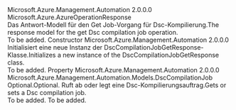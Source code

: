 <Type Name="DscCompilationJobGetResponse" FullName="Microsoft.Azure.Management.Automation.Models.DscCompilationJobGetResponse">
  <TypeSignature Language="C#" Value="public class DscCompilationJobGetResponse : Microsoft.Azure.AzureOperationResponse" />
  <TypeSignature Language="ILAsm" Value=".class public auto ansi beforefieldinit DscCompilationJobGetResponse extends Microsoft.Azure.AzureOperationResponse" />
  <TypeSignature Language="DocId" Value="T:Microsoft.Azure.Management.Automation.Models.DscCompilationJobGetResponse" />
  <TypeSignature Language="VB.NET" Value="Public Class DscCompilationJobGetResponse&#xA;Inherits AzureOperationResponse" />
  <TypeSignature Language="F#" Value="type DscCompilationJobGetResponse = class&#xA;    inherit AzureOperationResponse" />
  <AssemblyInfo>
    <AssemblyName>Microsoft.Azure.Management.Automation</AssemblyName>
    <AssemblyVersion>2.0.0.0</AssemblyVersion>
  </AssemblyInfo>
  <Base>
    <BaseTypeName>Microsoft.Azure.AzureOperationResponse</BaseTypeName>
  </Base>
  <Interfaces />
  <Docs>
    <summary>
            <span data-ttu-id="d64ad-101">Das Antwort-Modell für den Get Job-Vorgang für Dsc-Kompilierung.</span><span class="sxs-lookup"><span data-stu-id="d64ad-101">The response model for the get Dsc compilation job operation.</span></span>
            </summary>
    <remarks>To be added.</remarks>
  </Docs>
  <Members>
    <Member MemberName=".ctor">
      <MemberSignature Language="C#" Value="public DscCompilationJobGetResponse ();" />
      <MemberSignature Language="ILAsm" Value=".method public hidebysig specialname rtspecialname instance void .ctor() cil managed" />
      <MemberSignature Language="DocId" Value="M:Microsoft.Azure.Management.Automation.Models.DscCompilationJobGetResponse.#ctor" />
      <MemberSignature Language="VB.NET" Value="Public Sub New ()" />
      <MemberType>Constructor</MemberType>
      <AssemblyInfo>
        <AssemblyName>Microsoft.Azure.Management.Automation</AssemblyName>
        <AssemblyVersion>2.0.0.0</AssemblyVersion>
      </AssemblyInfo>
      <Parameters />
      <Docs>
        <summary>
            <span data-ttu-id="d64ad-102">Initialisiert eine neue Instanz der DscCompilationJobGetResponse-Klasse.</span><span class="sxs-lookup"><span data-stu-id="d64ad-102">Initializes a new instance of the DscCompilationJobGetResponse class.</span></span>
            </summary>
        <remarks>To be added.</remarks>
      </Docs>
    </Member>
    <Member MemberName="DscCompilationJob">
      <MemberSignature Language="C#" Value="public Microsoft.Azure.Management.Automation.Models.DscCompilationJob DscCompilationJob { get; set; }" />
      <MemberSignature Language="ILAsm" Value=".property instance class Microsoft.Azure.Management.Automation.Models.DscCompilationJob DscCompilationJob" />
      <MemberSignature Language="DocId" Value="P:Microsoft.Azure.Management.Automation.Models.DscCompilationJobGetResponse.DscCompilationJob" />
      <MemberSignature Language="VB.NET" Value="Public Property DscCompilationJob As DscCompilationJob" />
      <MemberSignature Language="F#" Value="member this.DscCompilationJob : Microsoft.Azure.Management.Automation.Models.DscCompilationJob with get, set" Usage="Microsoft.Azure.Management.Automation.Models.DscCompilationJobGetResponse.DscCompilationJob" />
      <MemberType>Property</MemberType>
      <AssemblyInfo>
        <AssemblyName>Microsoft.Azure.Management.Automation</AssemblyName>
        <AssemblyVersion>2.0.0.0</AssemblyVersion>
      </AssemblyInfo>
      <ReturnValue>
        <ReturnType>Microsoft.Azure.Management.Automation.Models.DscCompilationJob</ReturnType>
      </ReturnValue>
      <Docs>
        <summary>
            <span data-ttu-id="d64ad-103">Optional.</span><span class="sxs-lookup"><span data-stu-id="d64ad-103">Optional.</span></span> <span data-ttu-id="d64ad-104">Ruft ab oder legt eine Dsc-Kompilierungsauftrag.</span><span class="sxs-lookup"><span data-stu-id="d64ad-104">Gets or sets a Dsc compilation job.</span></span>
            </summary>
        <value>To be added.</value>
        <remarks>To be added.</remarks>
      </Docs>
    </Member>
  </Members>
</Type>